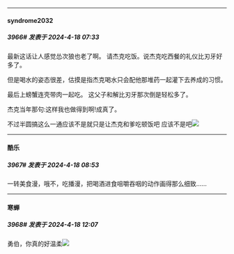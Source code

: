 ﻿
*****

####  syndrome2032  
##### 3966#       发表于 2024-4-18 07:33

最新这话让人感觉怂次狼也老了啊。
请杰克吃饭。说杰克吃西餐的礼仪比刃牙好多了。

但是喝水的姿态很差，估摸是指杰克喝水只会配他那堆药一起灌下去养成的习惯。

最后上螃蟹连壳带肉一起吃。
这父子和解比刃牙那次倒是轻松多了。

杰克当年那句:这样我也做得到啊!成真了。

不过半圆搞这么一通应该不是就只是让杰克和爹吃顿饭吧 应该不是吧<img src="https://static.saraba1st.com/image/smiley/face2017/008.png" referrerpolicy="no-referrer">


*****

####  酷乐  
##### 3967#       发表于 2024-4-18 08:53

一转美食漫，哦不，吃播漫，把喝酒进食咀嚼吞咽的动作画得那么细致……


*****

####  寒蝉  
##### 3968#       发表于 2024-4-18 12:07

勇伯，你真的好温柔<img src="https://static.saraba1st.com/image/smiley/face2017/136.png" referrerpolicy="no-referrer">

